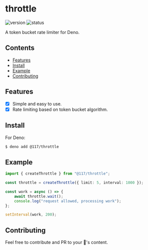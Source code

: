 # throttle

![version](https://img.shields.io/jsr/v/%40117/throttle?style=flat-square&color=%23ff51bc&label=version)
![status](https://img.shields.io/github/actions/workflow/status/117/throttle/deploy.yml?style=flat-square)

A token bucket rate limiter for Deno.

## Contents

- [Features](#features)
- [Install](#install)
- [Example](#example)
- [Contributing](#contributing)

## Features

- [x] Simple and easy to use.
- [x] Rate limiting based on token bucket algorithm.

## Install

For Deno:

```sh
$ deno add @117/throttle
```

## Example

```ts
import { createThrottle } from "@117/throttle";

const throttle = createThrottle({ limit: 5, interval: 1000 });

const work = async () => {
    await throttle.wait();
    console.log("request allowed, processing work");
};

setInterval(work, 200);
```

## Contributing

Feel free to contribute and PR to your 💖's content.
